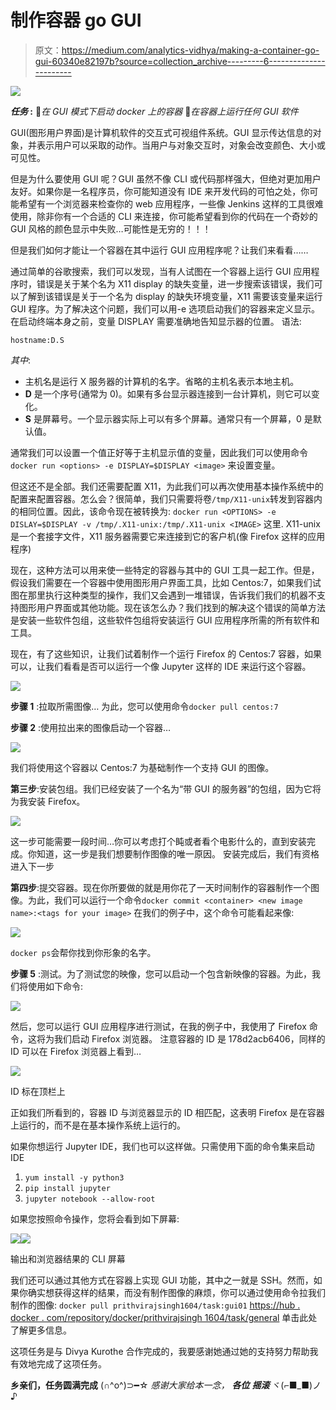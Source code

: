 # 制作容器 go GUI

> 原文：<https://medium.com/analytics-vidhya/making-a-container-go-gui-60340e82197b?source=collection_archive---------6----------------------->

![](img/bb3500ebd31b8459b71f0f75fc9664f7.png)

***任务* :**
🔅*在 GUI 模式下启动 docker 上的容器*
🔅*在容器上运行任何 GUI 软件*

GUI(图形用户界面)是计算机软件的交互式可视组件系统。GUI 显示传达信息的对象，并表示用户可以采取的动作。当用户与对象交互时，对象会改变颜色、大小或可见性。

但是为什么要使用 GUI 呢？GUI 虽然不像 CLI 或代码那样强大，但绝对更加用户友好。如果你是一名程序员，你可能知道没有 IDE 来开发代码的可怕之处，你可能希望有一个浏览器来检查你的 web 应用程序，一些像 Jenkins 这样的工具很难使用，除非你有一个合适的 CLI 来连接，你可能希望看到你的代码在一个奇妙的 GUI 风格的颜色显示中失败…可能性是无穷的！！！

但是我们如何才能让一个容器在其中运行 GUI 应用程序呢？让我们来看看……

通过简单的谷歌搜索，我们可以发现，当有人试图在一个容器上运行 GUI 应用程序时，错误是关于某个名为 X11 display 的缺失变量，进一步搜索该错误，我们可以了解到该错误是关于一个名为 display 的缺失环境变量，X11 需要该变量来运行 GUI 程序。为了解决这个问题，我们可以用-e 选项启动我们的容器来定义显示。在启动终端本身之前，变量 DISPLAY 需要准确地告知显示器的位置。
语法:

```
hostname:D.S
```

*其中*:

*   主机名是运行 X 服务器的计算机的名字。省略的主机名表示本地主机。
*   **D** 是一个序号(通常为 0)。如果有多台显示器连接到一台计算机，则它可以变化。
*   **S** 是屏幕号。一个显示器实际上可以有多个屏幕。通常只有一个屏幕，0 是默认值。

通常我们可以设置一个值正好等于主机显示值的变量，因此我们可以使用命令
`docker run <options> -e DISPLAY=$DISPLAY <image>`
来设置变量。

但这还不是全部。我们还需要配置 X11，为此我们可以再次使用基本操作系统中的配置来配置容器。怎么会？很简单，我们只需要将卷`/tmp/X11-unix`转发到容器内的相同位置。因此，该命令现在被转换为:
`docker run <OPTIONS> -e DISLAY=$DISPLAY -v /tmp/.X11-unix:/tmp/.X11-unix <IMAGE>`
这里. X11-unix 是一个套接字文件，X11 服务器需要它来连接到它的客户机(像 Firefox 这样的应用程序)

现在，这种方法可以用来使一些特定的容器与其中的 GUI 工具一起工作。但是，假设我们需要在一个容器中使用图形用户界面工具，比如 Centos:7，如果我们试图在那里执行这种类型的操作，我们又会遇到一堆错误，告诉我们我们的机器不支持图形用户界面或其他功能。现在该怎么办？我们找到的解决这个错误的简单方法是安装一些软件包组，这些软件包组将安装运行 GUI 应用程序所需的所有软件和工具。

现在，有了这些知识，让我们试着制作一个运行 Firefox 的 Centos:7 容器，如果可以，让我们看看是否可以运行一个像 Jupyter 这样的 IDE 来运行这个容器。

![](img/adf2786b3025ec23685ce8d1ccaa1a1b.png)

**步骤 1** :拉取所需图像…
为此，您可以使用命令`docker pull centos:7`

**步骤 2** :使用拉出来的图像启动一个容器…

![](img/7a522ca50623b7dda3e10d8ee5389598.png)

我们将使用这个容器以 Centos:7 为基础制作一个支持 GUI 的图像。

**第三步**:安装包组。我们已经安装了一个名为“带 GUI 的服务器”的包组，因为它将为我安装 Firefox。

![](img/e37794d7205caf411df27e1b39e84d8a.png)

这一步可能需要一段时间…你可以考虑打个盹或者看个电影什么的，直到安装完成。你知道，这一步是我们想要制作图像的唯一原因。
安装完成后，我们有资格进入下一步

**第四步**:提交容器。现在你所要做的就是用你花了一天时间制作的容器制作一个图像。为此，我们可以运行一个命令`docker commit <container> <new image name>:<tags for your image>`
在我们的例子中，这个命令可能看起来像:

![](img/e0a28f2135f57dfc72cb42d418398cca.png)

`docker ps`会帮你找到你形象的名字。

**步骤 5** :测试。为了测试您的映像，您可以启动一个包含新映像的容器。为此，我们将使用如下命令:

![](img/b1965a429d4f025248250194ea06b824.png)

然后，您可以运行 GUI 应用程序进行测试，在我的例子中，我使用了 Firefox 命令，这将为我们启动 Firefox 浏览器。
注意容器的 ID 是 178d2acb6406，同样的 ID 可以在 Firefox 浏览器上看到…

![](img/b0981e17f72704778d689896424e2383.png)

ID 标在顶栏上

正如我们所看到的，容器 ID 与浏览器显示的 ID 相匹配，这表明 Firefox 是在容器上运行的，而不是在基本操作系统上运行的。

如果你想运行 Jupyter IDE，我们也可以这样做。只需使用下面的命令集来启动 IDE

1.  `yum install -y python3`
2.  `pip install jupyter`
3.  `jupyter notebook --allow-root`

如果您按照命令操作，您将会看到如下屏幕:

![](img/9000e62357fe2a6ab611a50c481fd992.png)![](img/1f27c00bb1987532c214b3b30f26b90f.png)

输出和浏览器结果的 CLI 屏幕

我们还可以通过其他方式在容器上实现 GUI 功能，其中之一就是 SSH。然而，如果你确实想获得这样的结果，而没有制作图像的麻烦，你可以通过使用命令拉我们制作的图像:
`docker pull prithvirajsingh1604/task:gui01` [https://hub . docker . com/repository/docker/prithvirajsingh 1604/task/general](https://hub.docker.com/repository/docker/prithvirajsingh1604/task/general)
单击此处了解更多信息。

这项任务是与 Divya Kurothe 合作完成的，我要感谢她通过她的支持努力帮助我有效地完成了这项任务。

**乡亲们，任务圆满完成** (∩^o^)⊃━☆
*感谢大家给本一念，* ***各位*** ***摇滚*** ヾ(⌐■_■)ノ♪